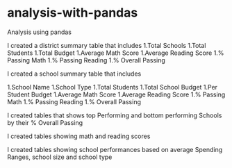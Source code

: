 # analysis-with-pandas
Analysis using pandas

I created a district summary table that includes
1.Total Schools
1.Total Students
1.Total Budget
1.Average Math Score
1.Average Reading Score
1.% Passing Math 
1.% Passing Reading 
1.% Overall Passing 



I created a school summary table that includes

1.School Name
1.School Type
1.Total Students
1.Total School Budget
1.Per Student Budget
1.Average Math Score
1.Average Reading Score
1.% Passing Math 
1.% Passing Reading 
1.% Overall Passing 

I created tables that shows top Performing and bottom performing Schools by their % Overall Passing 

I created tables showing math and reading scores 

I created tables showing school performances based on average Spending Ranges, school size and school type 

